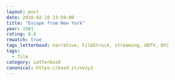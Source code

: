 ```yaml
---
layout: post 
date: 2018-02-18 23:59:00
title: "Escape from New York"
year: 1981
rating: 0.6
rewatch: true
tags_letterboxd: narrative, FilmStruck, streaming, HDTV, NYC
tags:
  - film
category: Letterboxd
canonical: https://boxd.it/oVzy3
---
```

